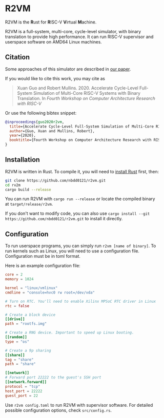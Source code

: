 # R2VM

R2VM is the **R**ust for **R**ISC-V **V**irtual **M**achine.

R2VM is a full-system, multi-core, cycle-level simulator, with binary translation to provide high performance. It can run RISC-V supervisor and userspace software on AMD64 Linux machines.

## Citation

Some approaches of this simulator are described in [our paper](https://carrv.github.io/2020/papers/CARRV2020_paper_6_Guo.pdf).

If you would like to cite this work, you may cite as
> Xuan Guo and Robert Mullins. 2020. Accelerate Cycle-Level Full-System Simulation of Multi-Core RISC-V Systems with Binary Translation. In *Fourth Workshop on Computer Architecture Research with RISC-V*

Or use the following bibtex snippet:
```bibtex
@inproceedings{guo2020r2vm,
  title={Accelerate Cycle-Level Full-System Simulation of Multi-Core RISC-V Systems with Binary Translation},
  author={Guo, Xuan and Mullins, Robert},
  year={2020},
  booktitle={Fourth Workshop on Computer Architecture Research with RISC-V}
}
```

## Installation

R2VM is written in Rust. To compile it, you will need to [install Rust](https://rustup.rs/) first, then:

```bash
git clone https://github.com/nbdd0121/r2vm.git
cd rv2m
cargo build --release
```

You can run R2VM with `cargo run --release` or locate the compiled binary at `target/release/r2vm`.

If you don't want to modify code, you can also use `cargo install --git https://github.com/nbdd0121/r2vm.git` to install it directly.

## Configuration

To run userspace programs, you can simply run `r2vm [name of binary]`. To run kernels such as Linux, you will need to use a configuration file. Configuration must be in toml format.

Here is an example configuration file:

```toml
core = 2
memory = 1024

kernel = "linux/vmlinux"
cmdline = "console=hvc0 rw root=/dev/vda"

# Turn on RTC. You'll need to enable Xilinx MPSoC RTC driver in Linux
rtc = false

# Create a block device
[[drive]]
path = "rootfs.img"

# Create a RNG device. Important to speed up Linux booting.
[[random]]
type = "os"

# Create a 9p sharing
[[share]]
tag = "share"
path = "share"

[[network]]
# Forward port 22222 to the guest's SSH port
[[network.forward]]
protocol = "tcp"
host_port = 22222
guest_port = 22

```

Use `r2vm config.toml` to run R2VM with supervisor software. For detailed possible configuration options, check `src/config.rs`.
